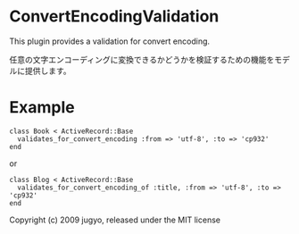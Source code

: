 ConvertEncodingValidation
===============

This plugin provides a validation for convert encoding.

任意の文字エンコーディングに変換できるかどうかを検証するための機能をモデルに提供します。

Example
=======

    class Book < ActiveRecord::Base
      validates_for_convert_encoding :from => 'utf-8', :to => 'cp932'
    end

or

    class Blog < ActiveRecord::Base
      validates_for_convert_encoding_of :title, :from => 'utf-8', :to => 'cp932'
    end

Copyright (c) 2009 jugyo, released under the MIT license
